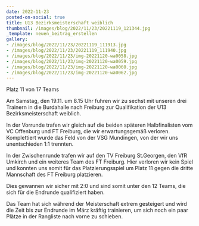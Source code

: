 ```yaml
---
date: 2022-11-23
posted-on-social: true
title: U13 Bezirksmeisterschaft weiblich
thumbnail: /images/blog/2022/11/23/20221119_121344.jpg
_template: neuen_beitrag_erstellen
gallery:
- /images/blog/2022/11/23/20221119_111913.jpg
- /images/blog/2022/11/23/20221119_111940.jpg
- /images/blog/2022/11/23/img-20221120-wa0058.jpg
- /images/blog/2022/11/23/img-20221120-wa0059.jpg
- /images/blog/2022/11/23/img-20221120-wa0060.jpg
- /images/blog/2022/11/23/img-20221120-wa0062.jpg
---
```


Platz 11 von 17 Teams

Am Samstag, den 19.11. um 8.15 Uhr fuhren wir zu sechst mit unseren drei Trainern in die Burdahalle nach Freiburg zur Qualifikation der U13 Bezirksmeisterschaft weiblich.

In der Vorrunde trafen wir gleich auf die beiden späteren Halbfinalisten vom VC Offenburg und FT Freiburg, die wir erwartungsgemäß verloren. Komplettiert wurde das Feld von der VSG Mundingen, von der wir uns unentschieden 1:1 trennten.

In der Zwischenrunde trafen wir auf den TV Freiburg St.Georgen, den VfR Umkirch und ein weiteres Team des FT Freiburg. Hier verloren wir kein Spiel und konnten uns somit für das Platzierungsspiel um Platz 11 gegen die dritte Mannschaft des FT Freiburg platzieren.

Dies gewannen wir sicher mit 2:0 und sind somit unter den 12 Teams, die sich für die Endrunde qualifiziert haben.

Das Team hat sich während der Meisterschaft extrem gesteigert und wird die Zeit bis zur Endrunde im März kräftig trainieren, um sich noch ein paar Plätze in der Rangliste nach vorne zu schieben.


